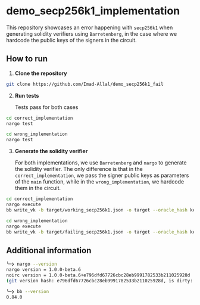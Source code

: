 # demo_secp256k1_implementation

This repository showcases an error happening with `secp256k1` when generating solidity verifiers using `Barretenberg`, in the case where we hardcode the public keys of the signers in the circuit.

## How to run

1. **Clone the repository**

```bash
git clone https://github.com/Imad-Allal/demo_secp256k1_fail
```

2. **Run tests**

    Tests pass for both cases

```bash
cd correct_implementation
nargo test
```

```bash
cd wrong_implementation
nargo test
```

3. **Generate the solidity verifier**

    For both implementations, we use `Barretenberg` and `nargo` to generate the solidity verifier. The only difference is that in the `correct_implementation`, we pass the signer public keys as parameters of the `main` function, while in the `wrong_implementation`, we hardcode them in the circuit.

```bash
cd correct_implementation
nargo execute
bb write_vk -b target/working_secp256k1.json -o target --oracle_hash keccak
```

```bash
cd wrong_implementation
nargo execute
bb write_vk -b target/failing_secp256k1.json -o target --oracle_hash keccak
```

## Additional information

```bash
╰─❯ nargo --version
nargo version = 1.0.0-beta.6
noirc version = 1.0.0-beta.6+e796dfd67726cbc28eb9991782533b211025928d
(git version hash: e796dfd67726cbc28eb9991782533b211025928d, is dirty: false)
```

```bash
╰─❯ bb --version                                                               
0.84.0
```

